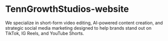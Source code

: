 # TennGrowthStudios-website
We specialize in short-form video editing, AI-powered content creation, and strategic social media marketing designed to help brands stand out on TikTok, IG Reels, and YouTube Shorts.
